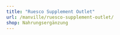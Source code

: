 ```yaml
---
title: "Ruesco Supplement Outlet"
url: /manville/ruesco-supplement-outlet/
shop: Nahrungsergänzung
---
```

